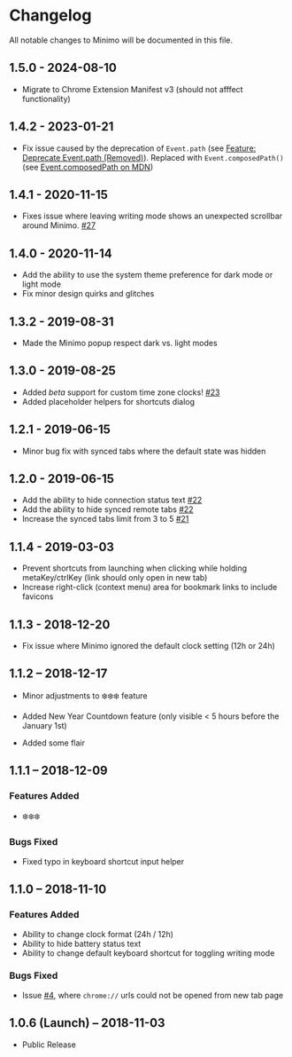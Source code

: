 # Changelog

All notable changes to Minimo will be documented in this file.

## 1.5.0 - 2024-08-10

- Migrate to Chrome Extension Manifest v3 (should not afffect functionality)

## 1.4.2 - 2023-01-21

- Fix issue caused by the deprecation of `Event.path` (see [Feature: Deprecate Event.path (Removed)](https://chromestatus.com/feature/5726124632965120)). Replaced with `Event.composedPath()` (see [Event.composedPath on MDN](https://developer.mozilla.org/en-US/docs/Web/API/Event/composedPath))

## 1.4.1 - 2020-11-15

- Fixes issue where leaving writing mode shows an unexpected scrollbar around Minimo. [#27](https://github.com/krismuniz/minimo/issues/27)

## 1.4.0 - 2020-11-14

- Add the ability to use the system theme preference for dark mode or light mode
- Fix minor design quirks and glitches

## 1.3.2 - 2019-08-31

- Made the Minimo popup respect dark vs. light modes

## 1.3.0 - 2019-08-25

- Added _beta_ support for custom time zone clocks! [#23](https://github.com/krismuniz/minimo/issues/23)
- Added placeholder helpers for shortcuts dialog

## 1.2.1 - 2019-06-15

- Minor bug fix with synced tabs where the default state was hidden

## 1.2.0 - 2019-06-15

- Add the ability to hide connection status text [#22](https://github.com/krismuniz/minimo/issues/22)
- Add the ability to hide synced remote tabs [#22](https://github.com/krismuniz/minimo/issues/22)
- Increase the synced tabs limit from 3 to 5 [#21](https://github.com/krismuniz/minimo/issues/21)

## 1.1.4 - 2019-03-03

- Prevent shortcuts from launching when clicking while holding metaKey/ctrlKey (link should only open in new tab)
- Increase right-click (context menu) area for bookmark links to include favicons

## 1.1.3 - 2018-12-20

- Fix issue where Minimo ignored the default clock setting (12h or 24h)

##  1.1.2 – 2018-12-17

- Minor adjustments to ❄️❄️❄️ feature

- Added New Year Countdown feature (only visible < 5 hours before the January 1st)

- Added some flair

##  1.1.1 – 2018-12-09

### Features Added

- ❄️❄️❄️

### Bugs Fixed

- Fixed typo in keyboard shortcut input helper

##  1.1.0 – 2018-11-10

### Features Added
- Ability to change clock format (24h / 12h)
- Ability to hide battery status text
- Ability to change default keyboard shortcut for toggling writing mode

### Bugs Fixed
- Issue [#4](https://github.com/krismuniz/minimo/issues/4), where `chrome://` urls could not be opened from new tab page

## 1.0.6 (Launch) – 2018-11-03

- Public Release

